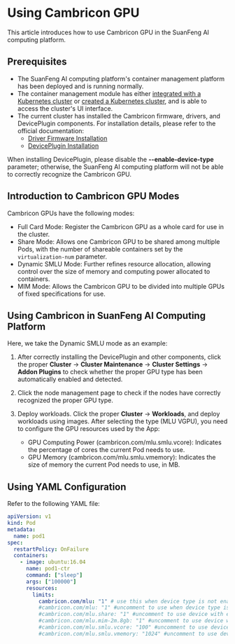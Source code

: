 # Using Cambricon GPU

This article introduces how to use Cambricon GPU in the SuanFeng AI computing platform.

## Prerequisites

- The SuanFeng AI computing platform's container management platform has been deployed and is running normally.
- The container management module has either [integrated with a Kubernetes cluster](../../clusters/integrate-cluster.md) or [created a Kubernetes cluster](../../clusters/create-cluster.md), and is able to access the cluster's UI interface.
- The current cluster has installed the Cambricon firmware, drivers, and DevicePlugin components. For installation details, please refer to the official documentation:
    - [Driver Firmware Installation](https://www.cambricon.com/docs/sdk_1.15.0/driver_5.10.22/user_guide/index.html)
    - [DevicePlugin Installation](https://github.com/Cambricon/cambricon-k8s-device-plugin/blob/master/device-plugin/README.md)
    
When installing DevicePlugin, please disable the **--enable-device-type** parameter; otherwise, the SuanFeng AI computing platform will not be able to correctly recognize the Cambricon GPU.

## Introduction to Cambricon GPU Modes

Cambricon GPUs have the following modes:

- Full Card Mode: Register the Cambricon GPU as a whole card for use in the cluster.
- Share Mode: Allows one Cambricon GPU to be shared among multiple Pods, with the number of shareable containers set by the `virtualization-num` parameter.
- Dynamic SMLU Mode: Further refines resource allocation, allowing control over the size of memory and computing power allocated to containers.
- MIM Mode: Allows the Cambricon GPU to be divided into multiple GPUs of fixed specifications for use.

## Using Cambricon in SuanFeng AI Computing Platform

Here, we take the Dynamic SMLU mode as an example:

1. After correctly installing the DevicePlugin and other components, click the proper **Cluster** -> **Cluster Maintenance** -> **Cluster Settings** -> **Addon Plugins** to check whether the proper GPU type has been automatically enabled and detected.
  
   

2. Click the node management page to check if the nodes have correctly recognized the proper GPU type.
  
   

3. Deploy workloads. Click the proper **Cluster** -> **Workloads**, and deploy workloads using images. After selecting the type (MLU VGPU), you need to configure the GPU resources used by the App:

    - GPU Computing Power (cambricon.com/mlu.smlu.vcore): Indicates the percentage of cores the current Pod needs to use. 
    - GPU Memory (cambricon.com/mlu.smlu.vmemory): Indicates the size of memory the current Pod needs to use, in MB.
    
   

## Using YAML Configuration

Refer to the following YAML file:

```yaml
apiVersion: v1  
kind: Pod  
metadata:  
  name: pod1  
spec:  
  restartPolicy: OnFailure  
  containers:  
    - image: ubuntu:16.04  
      name: pod1-ctr  
      command: ["sleep"]  
      args: ["100000"]  
      resources:  
        limits:  
          cambricon.com/mlu: "1" # use this when device type is not enabled, else delete this line.  
          #cambricon.com/mlu: "1" #uncomment to use when device type is enabled  
          #cambricon.com/mlu.share: "1" #uncomment to use device with env-share mode  
          #cambricon.com/mlu.mim-2m.8gb: "1" #uncomment to use device with mim mode  
          #cambricon.com/mlu.smlu.vcore: "100" #uncomment to use device with mim mode  
          #cambricon.com/mlu.smlu.vmemory: "1024" #uncomment to use device with mim mode
```
